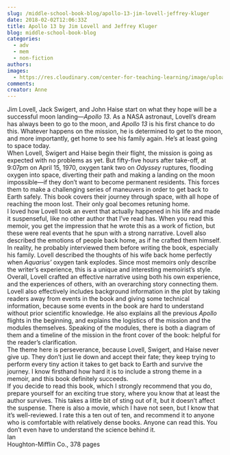 ```yaml
---
slug: /middle-school-book-blog/apollo-13-jim-lovell-jeffrey-kluger
date: 2018-02-02T12:06:33Z
title: Apollo 13 by Jim Lovell and Jeffrey Kluger
blog: middle-school-book-blog
categories:
  - adv
  - mem
  - non-fiction
authors:
images:
  - https://res.cloudinary.com/center-for-teaching-learning/image/upload/v1637540804/Apollo-13-199x300.jpg.jpg
comments:
creator: Anne
---
```


 Jim Lovell, Jack Swigert, and John Haise start on what they hope will be a successful moon landing—<em>Apollo 13</em>. As a NASA astronaut, Lovell’s dream has always been to go to the moon, and <em>Apollo 13</em> is his first chance to do this. Whatever happens on the mission, he is determined to get to the moon, and more importantly, get home to see his family again. He’s at least going to space today.<br />When Lovell, Swigert and Haise begin their flight, the mission is going as expected with no problems as yet. But fifty-five hours after take-off, at 9:07pm on April 15, 1970, oxygen tank two on <em>Odyssey</em> ruptures, flooding oxygen into space, diverting their path and making a landing on the moon impossible—if they don’t want to become permanent residents. This forces them to make a challenging series of maneuvers in order to get back to Earth safely. This book covers their journey through space, with all hope of reaching the moon lost. Their only goal becomes retuning home.<br />I loved how Lovell took an event that actually happened in his life and made it suspenseful, like no other author that I’ve read has. When you read this memoir, you get the impression that he wrote this as a work of fiction, but these were real events that he spun with a strong narrative. Lovell also described the emotions of people back home, as if he crafted them himself. In reality, he probably interviewed them before writing the book, especially his family. Lovell described the thoughts of his wife back home perfectly when <em>Aquarius’</em> oxygen tank explodes. Since most memoirs only describe the writer’s experience, this is a unique and interesting memoirist’s style. Overall, Lovell crafted an effective narrative using both his own experience, and the experiences of others, with an overarching story connecting them.<br />Lovell also effectively includes background information in the plot by taking readers away from events in the book and giving some technical information, because some events in the book are hard to understand without prior scientific knowledge. He also explains all the previous <em>Apollo</em> flights in the beginning, and explains the logistics of the mission and the modules themselves. Speaking of the modules, there is both a diagram of them and a timeline of the mission in the front cover of the book: helpful for the reader’s clarification.<br />The theme here is perseverance, because Lovell, Swigert, and Haise never give up. They don’t just lie down and accept their fate; they keep trying to perform every tiny action it takes to get back to Earth and survive the journey. I know firsthand how hard it is to include a strong theme in a memoir, and this book definitely succeeds.<br />If you decide to read this book, which I strongly recommend that you do, prepare yourself for an exciting true story, where you know that at least the author survives. This takes a little bit of sting out of it, but it doesn’t affect the suspense. There is also a movie, which I have not seen, but I know that it’s well-reviewed. I rate this a ten out of ten, and recommend it to anyone who is comfortable with relatively dense books. Anyone can read this. You don’t even have to understand the science behind it.<br />Ian<br />Houghton-Mifflin Co., 378 pages
